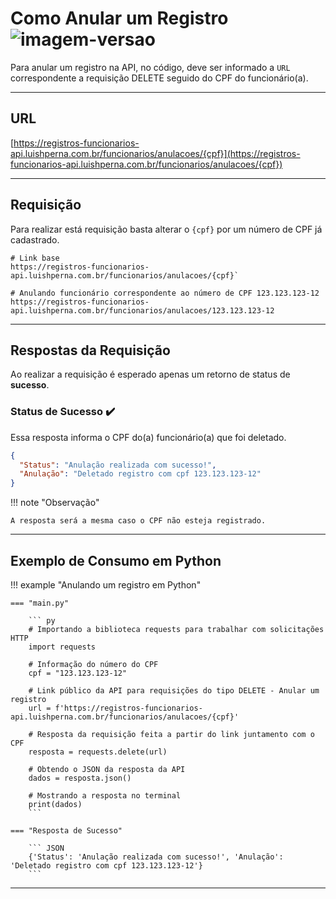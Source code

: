 # Como Anular um Registro ![imagem-versao](https://img.shields.io/badge/DELETE-f93e3e?style=flat-square)

Para anular um registro na API, no código, deve ser informado a `URL` correspondente a requisição DELETE seguido do CPF do funcionário(a).

---

## URL

[https://registros-funcionarios-api.luishperna.com.br/funcionarios/anulacoes/{cpf}](https://registros-funcionarios-api.luishperna.com.br/funcionarios/anulacoes/{cpf})

---

## Requisição

Para realizar está requisição basta alterar o `{cpf}` por um número de CPF já cadastrado.

```
# Link base
https://registros-funcionarios-api.luishperna.com.br/funcionarios/anulacoes/{cpf}`

# Anulando funcionário correspondente ao número de CPF 123.123.123-12
https://registros-funcionarios-api.luishperna.com.br/funcionarios/anulacoes/123.123.123-12
```

---

## Respostas da Requisição

Ao realizar a requisição é esperado apenas um retorno de status de **sucesso**.

### Status de Sucesso ✔️

Essa resposta informa o CPF do(a) funcionário(a) que foi deletado.

``` JSON
{
  "Status": "Anulação realizada com sucesso!",
  "Anulação": "Deletado registro com cpf 123.123.123-12"
}
```

!!! note "Observação"

    A resposta será a mesma caso o CPF não esteja registrado. 

---

## Exemplo de Consumo em Python

!!! example "Anulando um registro em Python"

    === "main.py"

        ``` py
        # Importando a biblioteca requests para trabalhar com solicitações HTTP
        import requests

        # Informação do número do CPF
        cpf = "123.123.123-12"

        # Link público da API para requisições do tipo DELETE - Anular um registro
        url = f'https://registros-funcionarios-api.luishperna.com.br/funcionarios/anulacoes/{cpf}'

        # Resposta da requisição feita a partir do link juntamento com o CPF
        resposta = requests.delete(url)

        # Obtendo o JSON da resposta da API
        dados = resposta.json()

        # Mostrando a resposta no terminal
        print(dados)
        ```

    === "Resposta de Sucesso"

        ``` JSON
        {'Status': 'Anulação realizada com sucesso!', 'Anulação': 'Deletado registro com cpf 123.123.123-12'}
        ```

---